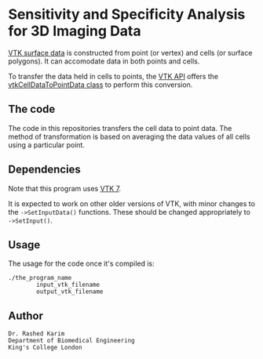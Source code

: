 # Sensitivity and Specificity Analysis for 3D Imaging Data 

[VTK surface data](http://www.cacr.caltech.edu/~slombey/asci/vtk/vtk_formats.simple.html) is constructed from point (or vertex) and cells (or surface polygons). It can accomodate data in both points and cells. 

To transfer the data held in cells to points, the [VTK API](http://www.vtk.org/doc/nightly/html/index.html) offers the [vtkCellDataToPointData class](http://www.vtk.org/doc/nightly/html/classvtkCellDataToPointData.html) to perform this conversion. 

## The code 

The code in this repositories transfers the cell data to point data. The method of transformation is based on averaging the data values of all cells using a particular point.

## Dependencies
Note that this program uses [VTK 7](http://www.vtk.org/doc/nightly/html/index.html). 

It is expected to work on other older versions of VTK, with minor changes to the ```->SetInputData()``` functions. These should be changed appropriately to ```->SetInput()```. 

## Usage 
The usage for the code once it's compiled is:
```
./the_program_name
		input_vtk_filename
		output_vtk_filename
```




## Author 
```
Dr. Rashed Karim 
Department of Biomedical Engineering 
King's College London 
```
